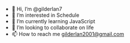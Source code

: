 - 👋 Hi, I’m @gilderlan7
- 👀 I’m interested in Schedule
- 🌱 I’m currently learning JavaScript
- 💞️ I’m looking to collaborate on life
- 📫 How to reach me gilderlan2001@gmail.com

<!---
gilderlan7/gilderlan7 is a ✨ special ✨ repository because its `README.md` (this file) appears on your GitHub profile.
You can click the Preview link to take a look at your changes.
--->
